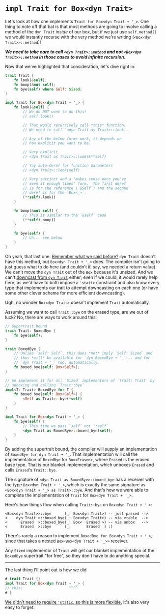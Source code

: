 # `impl Trait for Box<dyn Trait>`

Let's look at how one implements `Trait for Box<dyn Trait + '_>`.  One
thing to note off that bat is that most methods are going to involve
calling a method of the `dyn Trait` *inside* of our box, but if we just
use `self.method()` we would instantly recurse with the very method
we're writing (`<Box<dyn Trait>>::method`)!

***We need to take care to call `<dyn Trait>::method` and not `<Box<dyn Trait>>::method`
in those cases to avoid infinite recursion.***

Now that we've highlighted that consideration, let's dive right in:
```rust
trait Trait {
    fn look(&self);
    fn boop(&mut self);
    fn bye(self) where Self: Sized;
}

impl Trait for Box<dyn Trait + '_> {
    fn look(&self) {
        // We do NOT want to do this!
        // self.look()

        // That would recursively call *this* function!
        // We need to call `<dyn Trait as Trait>::look`.

        // Any of the below forms work, it depends on
        // how explicit you want to be.

        // Very explicit
        // <dyn Trait as Trait>::look(&**self)

        // Yay auto-deref for function parameters
        // <dyn Trait>::look(self)

        // Very succinct and a "makes sense once you've
        // seen it enough times" form.  The first deref
        // is for the reference (`&Self`) and the second
        // deref is for the `Box<_>`.
        (**self).look()
    }

    fn boop(&mut self) {
        // This is similar to the `&self` case
        (**self).boop()
    }

    fn bye(self) {
        // Uh... see below
    }
}
```

Oh yeah, that last one.  [Remember what we said before?](dyn-trait-impls.md#boxdyn-trait-and-dyn-trait-do-not-automatically-implement-trait)
`dyn Trait` doesn't have this method, but `Box<dyn Trait + '_>` does.
The compiler isn't going to just guess what to do here (and couldn't if,
say, we needed a return value).  We can't move the `dyn Trait` out of
the `Box` because it's unsized.  And we can't
[downcast from `dyn Trait`](./dyn-any.md#downcasting-methods-are-not-trait-methods)
either; even if we could, it would rarely help here, as we'd have to both
impose a `'static` constraint and also know every type that implements our
trait to attempt downcasting on each one (or have some other clever scheme
for more efficient downcasting).

Ugh, no wonder `Box<dyn Trait>` doesn't implement `Trait` automatically.

Assuming we want to call `Trait::bye` on the erased type, are we out of luck?
No, there are ways to work around this:
```rust
// Supertrait bound
trait Trait: BoxedBye {
    fn bye(self);
}

trait BoxedBye {
    // Unlike `self: Self`, this does *not* imply `Self: Sized` and
    // thus *will* be available for `dyn BoxedBye + '_`... and for
    // `dyn Trait + '_` too, automatically.
    fn boxed_bye(self: Box<Self>);
}

// We implement it for all `Sized` implementors of `trait: Trait` by
// unboxing and calling `Trait::bye`
impl<T: Trait> BoxedBye for T {
    fn boxed_bye(self: Box<Self>) {
        <Self as Trait>::bye(*self)
    }
}

impl Trait for Box<dyn Trait + '_> {
    fn bye(self) {
        // This time we pass `self` not `*self`
        <dyn Trait as BoxedBye>::boxed_bye(self);
    }
}
```

By adding the supertrait bound, the compiler will supply an implementation of
`BoxedBye for dyn Trait + '_`.  That implementation will call the implementation
of `BoxedBye` for `Box<Erased>`, where `Erased` is the erased base type.  That
is our blanket implementation, which unboxes `Erased` and calls `Erased`'s
`Trait::bye`.

The signature of `<dyn Trait as BoxedBye>::boxed_bye` has a receiver with the
type `Box<dyn Trait + '_>`, which is exactly the same signature as
`<Box<dyn Trait + '_> as Trait>::bye`.  And that's how we were able to
complete the implementation of `Trait` for `Box<dyn Trait + '_>`.

Here's how things flow when calling `Trait::bye` on `Box<dyn Trait + '_>`:
```rust,ignore
<Box<dyn Trait>>::bye      (_: Box<dyn Trait>) -- just passed -->
<    dyn Trait >::boxed_bye(_: Box<dyn Trait>) -- via vtable  -->
<      Erased  >::boxed_bye(_: Box<  Erased >) -- via unbox   -->
<      Erased  >::bye      (_:       Erased  ) :)
```

There's rarely a reason to implement `BoxedBye for Box<dyn Trait + '_>`, since
that takes a nested `Box<Box<dyn Trait + '_>>` receiver.

Any `Sized` implementor of `Trait` will get our blanket implementation of
the `BoxedBye` supertrait "for free", so they don't have to do anything
special.

---

The last thing I'll point out is how we did
```rust
# trait Trait {}
impl Trait for Box<dyn Trait + '_> {
// this:                     ^^^^
# }
```

[We didn't need to require `'static`, so this is more flexible.](dyn-elision-basic.md#impl-headers)
It's also very easy to forget.

